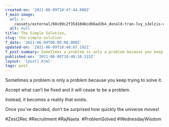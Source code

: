 ```yaml
---
created-on: '2021-06-09T10:47:44.008Z'
f_main-image:
  url: >-
    /assets/external/60c09c2f35d1046cd66ad3b4_donald-tran-lvy_s3elzis-unsplash.jpg
  alt: null
title: The Simple Solution…
slug: the-simple-solution
f_date: '2021-06-09T00:00:00.000Z'
updated-on: '2021-06-09T10:48:07.192Z'
f_post-summary: Sometimes a problem is only a problem because you keep trying to solve it.
published-on: '2021-06-09T10:48:10.315Z'
layout: '[post].html'
tags: post
---
```


Sometimes a problem is only a problem because you keep trying to solve it.

Accept what can’t be fixed and it will cease to be a problem.

Instead, it becomes a reality that exists.

Once you’ve decided, don’t be surprised how quickly the universe moves!

#Zest2Rec #Recruitment #RajNasta  #ProblemSolved #WednesdayWisdom

‍
